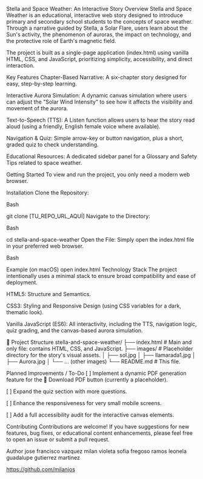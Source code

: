 Stella and Space Weather: An Interactive Story
Overview
Stella and Space Weather is an educational, interactive web story designed to introduce primary and secondary school students to the concepts of space weather. Through a narrative guided by Stella, a Solar Flare, users learn about the Sun's activity, the phenomenon of auroras, the impact on technology, and the protective role of Earth's magnetic field.

The project is built as a single-page application (index.html) using vanilla HTML, CSS, and JavaScript, prioritizing simplicity, accessibility, and direct interaction.

Key Features
Chapter-Based Narrative: A six-chapter story designed for easy, step-by-step learning.

Interactive Aurora Simulation: A dynamic canvas simulation where users can adjust the "Solar Wind Intensity" to see how it affects the visibility and movement of the aurora.

Text-to-Speech (TTS): A Listen function allows users to hear the story read aloud (using a friendly, English female voice where available).

Navigation & Quiz: Simple arrow-key or button navigation, plus a short, graded quiz to check understanding.

Educational Resources: A dedicated sidebar panel for a Glossary and Safety Tips related to space weather.

Getting Started
To view and run the project, you only need a modern web browser.

Installation
Clone the Repository:

Bash

git clone [TU_REPO_URL_AQUÍ]
Navigate to the Directory:

Bash

cd stella-and-space-weather
Open the File:
Simply open the index.html file in your preferred web browser.

Bash

Example (on macOS)
open index.html
Technology Stack
The project intentionally uses a minimal stack to ensure broad compatibility and ease of deployment.

HTML5: Structure and Semantics.

CSS3: Styling and Responsive Design (using CSS variables for a dark, thematic look).

Vanilla JavaScript (ES6): All interactivity, including the TTS, navigation logic, quiz grading, and the canvas-based aurora simulation.

📐 Project Structure
stella-and-space-weather/
├── index.html        # Main and only file: contains HTML, CSS, and JavaScript.
├── images/           # Placeholder directory for the story's visual assets.
│   ├── sol.jpg
│   ├── llamarada1.jpg
│   ├── Aurora.jpg
│   └── ... (other images)
└── README.md         # This file.

Planned Improvements / To-Do
[ ] Implement a dynamic PDF generation feature for the 📄 Download PDF button (currently a placeholder).

[ ] Expand the quiz section with more questions.

[ ] Enhance the responsiveness for very small mobile screens.

[ ] Add a full accessibility audit for the interactive canvas elements.

Contributing
Contributions are welcome! If you have suggestions for new features, bug fixes, or educational content enhancements, please feel free to open an issue or submit a pull request.

Author
jose francisco vazquez milan 
violeta sofia fregoso ramos
leonela guadalupe gutierrez martinez 

https://github.com/milanjos
